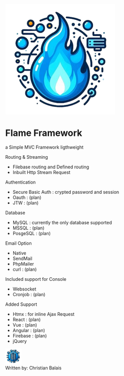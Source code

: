 <img src="/public/OIG4-removebg.png"/>
<h1>Flame Framework</h1>

a Simple MVC Framework ligthweight

Routing & Streaming
- Filebase routing and Defined routing
- Inbuilt Http Stream Request

Authentication 
- Secure Basic Auth : crypted password and session 
- Oauth : (plan)
- JTW : (plan)

Database
- MySQL : currently the only database supported
- MSSQL : (plan)
- PosgeSQL : (plan)

Email Option
- Native
- SendMail
- PhpMailer
- curl : (plan)

Included support for Console
- Websocket
- Cronjob : (plan)
  
Added Support
- Htmx : for inline Ajax Request
- React : (plan)
- Vue : (plan)
- Angular : (plan)
- Firebase : (plan)
- jQuery
<div style="display:flex ! important; flex-direction:column ! important;">
  <div style="width:max-content">
     <img style="width: 50px" src="public/download.png"/>
     </div>
     <div style="width:max-content">
       Written by: Christian Balais
     </div>
</div>
